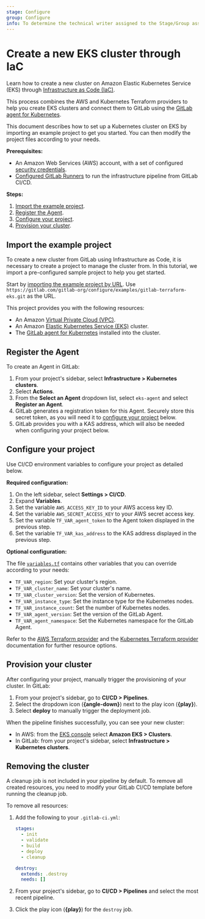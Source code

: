 ```yaml
---
stage: Configure
group: Configure
info: To determine the technical writer assigned to the Stage/Group associated with this page, see https://about.gitlab.com/handbook/engineering/ux/technical-writing/#assignments
---
```


# Create a new EKS cluster through IaC

Learn how to create a new cluster on Amazon Elastic Kubernetes Service (EKS) through
[Infrastructure as Code (IaC)](../../index.md).

This process combines the AWS and Kubernetes Terraform providers to help you create EKS clusters
and connect them to GitLab using the [GitLab agent for Kubernetes](../../../clusters/agent/index.md).

This document describes how to set up a Kubernetes cluster on EKS by importing an example project to get you started.
You can then modify the project files according to your needs.

**Prerequisites:**

- An Amazon Web Services (AWS) account, with a set of configured
  [security credentials](https://docs.aws.amazon.com/cli/latest/userguide/getting-started-prereqs.html).
- [Configured GitLab Runners](https://docs.gitlab.com/runner/install/) to run the infrastructure pipeline from GitLab CI/CD.

**Steps:**

1. [Import the example project](#import-the-example-project).
1. [Register the Agent](#register-the-agent).
1. [Configure your project](#configure-your-project).
1. [Provision your cluster](#provision-your-cluster).

## Import the example project

To create a new cluster from GitLab using Infrastructure as Code, it is necessary
to create a project to manage the cluster from. In this tutorial, we import a pre-configured
sample project to help you get started.

Start by [importing the example project by URL](../../../project/import/repo_by_url.md). Use `https://gitlab.com/gitlab-org/configure/examples/gitlab-terraform-eks.git` as the URL.

This project provides you with the following resources:

- An Amazon [Virtual Private Cloud (VPC)](https://gitlab.com/gitlab-org/configure/examples/gitlab-terraform-eks/-/blob/main/vpc.tf).
- An Amazon [Elastic Kubernetes Service (EKS)](https://gitlab.com/gitlab-org/configure/examples/gitlab-terraform-eks/-/blob/main/eks.tf) cluster.
- The [GitLab agent for Kubernetes](https://gitlab.com/gitlab-org/configure/examples/gitlab-terraform-eks/-/blob/main/agent.tf) installed into the cluster.

## Register the Agent

To create an Agent in GitLab:

1. From your project's sidebar, select **Infrastructure > Kubernetes clusters**.
1. Select **Actions**.
1. From the **Select an Agent** dropdown list, select `eks-agent` and select **Register an Agent**.
1. GitLab generates a registration token for this Agent. Securely store this secret token, as you will need it to [configure your project](#configure-your-project) below.
1. GitLab provides you with a KAS address, which will also be needed when configuring your project below.

## Configure your project

Use CI/CD environment variables to configure your project as detailed below.

**Required configuration:**

1. On the left sidebar, select **Settings > CI/CD**.
1. Expand **Variables**.
1. Set the variable `AWS_ACCESS_KEY_ID` to your AWS access key ID.
1. Set the variable `AWS_SECRET_ACCESS_KEY` to your AWS secret access key.
1. Set the variable `TF_VAR_agent_token` to the Agent token displayed in the previous step.
1. Set the variable `TF_VAR_kas_address` to the KAS address displayed in the previous step.

**Optional configuration:**

The file [`variables.tf`](https://gitlab.com/gitlab-org/configure/examples/gitlab-terraform-eks/-/blob/main/variables.tf)
contains other variables that you can override according to your needs:

- `TF_VAR_region`: Set your cluster's region.
- `TF_VAR_cluster_name`: Set your cluster's name.
- `TF_VAR_cluster_version`: Set the version of Kubernetes.
- `TF_VAR_instance_type`: Set the instance type for the Kubernetes nodes.
- `TF_VAR_instance_count`: Set the number of Kubernetes nodes.
- `TF_VAR_agent_version`: Set the version of the GitLab Agent.
- `TF_VAR_agent_namespace`: Set the Kubernetes namespace for the GitLab Agent.

Refer to the [AWS Terraform provider](https://registry.terraform.io/providers/hashicorp/aws/latest/docs) and the [Kubernetes Terraform provider](https://registry.terraform.io/providers/hashicorp/kubernetes/latest/docs) documentation for further resource options.

## Provision your cluster

After configuring your project, manually trigger the provisioning of your cluster. In GitLab:

1. From your project's sidebar, go to **CI/CD > Pipelines**.
1. Select the dropdown icon (**{angle-down}**) next to the play icon (**{play}**).
1. Select **deploy** to manually trigger the deployment job.

When the pipeline finishes successfully, you can see your new cluster:

- In AWS: from the [EKS console](https://console.aws.amazon.com/eks/home) select **Amazon EKS > Clusters**.
- In GitLab: from your project's sidebar, select **Infrastructure > Kubernetes clusters**.

## Removing the cluster

A cleanup job is not included in your pipeline by default. To remove all created resources, you
need to modify your GitLab CI/CD template before running the cleanup job.

To remove all resources:

1. Add the following to your `.gitlab-ci.yml`:

    ```yaml
    stages:
      - init
      - validate
      - build
      - deploy
      - cleanup

    destroy:
      extends: .destroy
      needs: []
    ```

1. From your project's sidebar, go to **CI/CD > Pipelines** and select the most recent pipeline.
1. Click the play icon (**{play}**) for the `destroy` job.
